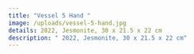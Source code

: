 ```yaml
---
title: "Vessel 5 Hand "
image: /uploads/vessel-5-hand.jpg
details: 2022, Jesmonite, 30 x 21.5 x 22 cm
description: " 2022, Jesmonite, 30 x 21.5 x 22 cm"
---
```

